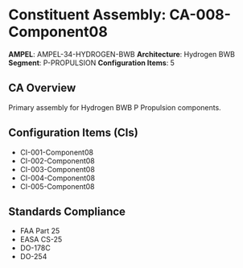 # Constituent Assembly: CA-008-Component08

**AMPEL**: AMPEL-34-HYDROGEN-BWB
**Architecture**: Hydrogen BWB
**Segment**: P-PROPULSION
**Configuration Items**: 5

## CA Overview
Primary assembly for Hydrogen BWB P Propulsion components.

## Configuration Items (CIs)
- CI-001-Component08
- CI-002-Component08
- CI-003-Component08
- CI-004-Component08
- CI-005-Component08

## Standards Compliance
- FAA Part 25
- EASA CS-25
- DO-178C
- DO-254
